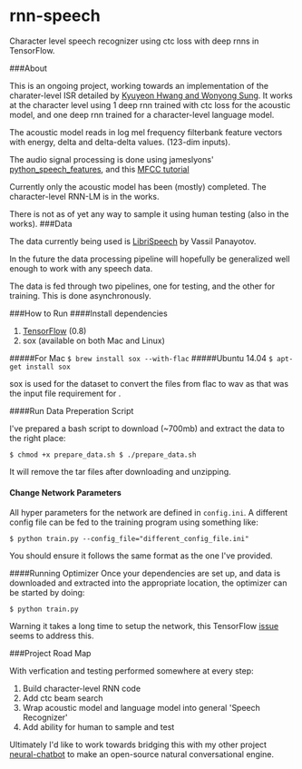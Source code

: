 # rnn-speech
Character level speech recognizer using ctc loss with deep rnns in TensorFlow.

###About

This is an ongoing project, working towards an implementation of the charater-level ISR detailed
by [Kyuyeon Hwang and Wonyong Sung](http://arxiv.org/pdf/1601.06581v2.pdf). It works at the character level using 1 deep rnn trained with ctc loss for the
acoustic model, and one deep rnn trained for a character-level language model.

The acoustic model reads in log mel frequency filterbank feature vectors with energy, delta and delta-delta values.
(123-dim inputs).

The audio signal processing is done using jameslyons' [python_speech_features](https://github.com/jameslyons/python_speech_features),
and this [MFCC tutorial](http://www.practicalcryptography.com/miscellaneous/machine-learning/guide-mel-frequency-cepstral-coefficients-mfccs/)

Currently only the acoustic model has been (mostly) completed. The character-level RNN-LM is in the works.

There is not as of yet any way to sample it using human testing (also in the works).
###Data

The data currently being used is [LibriSpeech](http://www.openslr.org/12/) by Vassil Panayotov.

In the future the data processing pipeline will hopefully be generalized well enough to work with any speech data.

The data is fed through two pipelines, one for testing, and the other for training. This is done asynchronously.

###How to Run
####Install dependencies

1. [TensorFlow](https://www.tensorflow.org/versions/r0.8/get_started/os_setup.html) (0.8)
2. sox (available on both Mac and Linux)

#####For Mac
`$ brew install sox --with-flac`
#####Ubuntu 14.04
`$ apt-get install sox`

sox is used for the dataset to convert the files from flac to wav as that was the input file requirement for .

####Run Data Preperation Script

I've prepared a bash script to download (~700mb) and extract the data to the right place:

``
$ chmod +x prepare_data.sh
$ ./prepare_data.sh
``

It will remove the tar files after downloading and unzipping.

#### Change Network Parameters

All hyper parameters for the network are defined in `config.ini`. A different config file can be fed to the training program
using something like:

``$ python train.py --config_file="different_config_file.ini"``

You should ensure it follows the same format as the one I've provided.

####Running Optimizer
Once your dependencies are set up, and data is downloaded and extracted into the appropriate location, the optimizer can be started by doing:

``$ python train.py``

Warning it takes a long time to setup the network, this TensorFlow [issue](https://github.com/tensorflow/tensorflow/issues/511) seems to address this.

###Project Road Map

With verfication and testing performed somewhere at every step:
1. Build character-level RNN code
2. Add ctc beam search
3. Wrap acoustic model and language model into general 'Speech Recognizer'
4. Add ability for human to sample and test


Ultimately I'd like to work towards bridging this with my other project [neural-chatbot](https://github.com/inikdom/neural-chatbot)
to make an open-source natural conversational engine.
